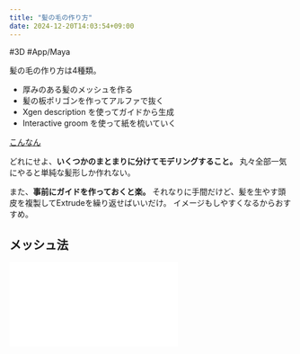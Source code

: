 ```yaml
---
title: "髪の毛の作り方"
date: 2024-12-20T14:03:54+09:00
---
```

#3D
#App/Maya


髪の毛の作り方は4種類。
- 厚みのある髪のメッシュを作る
- 髪の板ポリゴンを作ってアルファで抜く
- Xgen description を使ってガイドから生成
- Interactive groom を使って紙を梳いていく

[こんなん](https://your-3d.com/3dcg-hair-modeling/)

どれにせよ、**いくつかのまとまりに分けてモデリングすること。**
丸々全部一気にやると単純な髪形しか作れない。

また、**事前にガイドを作っておくと楽。**
それなりに手間だけど、髪を生やす頭皮を複製してExtrudeを繰り返せばいいだけ。
イメージもしやすくなるからおすすめ。

## メッシュ法
![Main/メッシュ法](Main/%E3%83%A1%E3%83%83%E3%82%B7%E3%83%A5%E6%B3%95.md)
